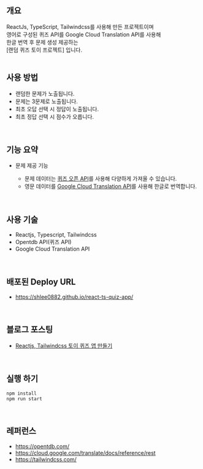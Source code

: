 <br>

## 개요

ReactJs, TypeScript, Tailwindcss를 사용해 만든 프로젝트이며<br>
영어로 구성된 퀴즈 API를 Google Cloud Translation API를 사용해<br>
한글 번역 후 문제 생성 제공하는 <br> 
[랜덤 퀴즈 토이 프로젝트] 입니다.
<br>
<br>

## 사용 방법

- 랜덤한 문제가 노출됩니다.
- 문제는 3문제로 노출됩니다.
- 최초 오답 선택 시 정답이 노출됩니다.
- 최초 정답 선택 시 점수가 오릅니다.

<br>

## 기능 요약

- 문제 제공 기능

    - 문제 데이터는 [퀴즈 오픈 API](https://opentdb.com/api.php?amount=3&difficulty=easy&type=multiple)를 사용해 다양하게 가져올 수 있습니다. 
    - 영문 데이터를 [Google Cloud Translation API](https://cloud.google.com/translate/docs/reference/rest)를 사용해 한글로 번역합니다. 

<br>

## 사용 기술

- Reactjs, Typescript, Tailwindcss
- Opentdb API(퀴즈 API)
- Google Cloud Translation API

<br>

## 배포된 Deploy URL

- https://shlee0882.github.io/react-ts-quiz-app/

<br>

## 블로그 포스팅
- [Reactjs, Tailwindcss 토이 퀴즈 앱 만들기](https://shlee0882.tistory.com/298)
<br>

## 실행 하기
```
npm install
npm run start
```
<br>

## 레퍼런스

- https://opentdb.com/
- https://cloud.google.com/translate/docs/reference/rest
- https://tailwindcss.com/

